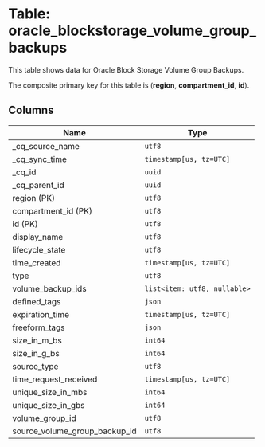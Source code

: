 # Table: oracle_blockstorage_volume_group_backups

This table shows data for Oracle Block Storage Volume Group Backups.

The composite primary key for this table is (**region**, **compartment_id**, **id**).

## Columns

| Name          | Type          |
| ------------- | ------------- |
|_cq_source_name|`utf8`|
|_cq_sync_time|`timestamp[us, tz=UTC]`|
|_cq_id|`uuid`|
|_cq_parent_id|`uuid`|
|region (PK)|`utf8`|
|compartment_id (PK)|`utf8`|
|id (PK)|`utf8`|
|display_name|`utf8`|
|lifecycle_state|`utf8`|
|time_created|`timestamp[us, tz=UTC]`|
|type|`utf8`|
|volume_backup_ids|`list<item: utf8, nullable>`|
|defined_tags|`json`|
|expiration_time|`timestamp[us, tz=UTC]`|
|freeform_tags|`json`|
|size_in_m_bs|`int64`|
|size_in_g_bs|`int64`|
|source_type|`utf8`|
|time_request_received|`timestamp[us, tz=UTC]`|
|unique_size_in_mbs|`int64`|
|unique_size_in_gbs|`int64`|
|volume_group_id|`utf8`|
|source_volume_group_backup_id|`utf8`|